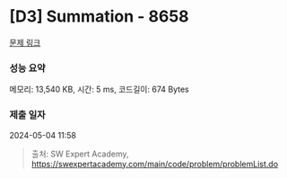 # [D3] Summation - 8658 

[문제 링크](https://swexpertacademy.com/main/code/problem/problemDetail.do?contestProbId=AW1lwyh6WPwDFARC) 

### 성능 요약

메모리: 13,540 KB, 시간: 5 ms, 코드길이: 674 Bytes

### 제출 일자

2024-05-04 11:58



> 출처: SW Expert Academy, https://swexpertacademy.com/main/code/problem/problemList.do